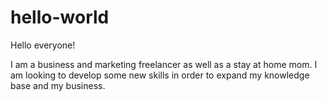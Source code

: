 # hello-world

Hello everyone!

I am a business and marketing freelancer as well as a stay at home mom. 
I am looking to develop some new skills in order to expand my knowledge base and my business.
